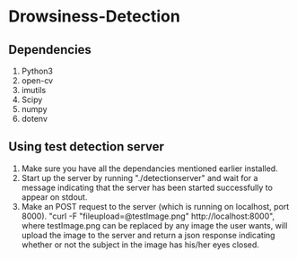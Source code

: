 # Drowsiness-Detection

## Dependencies
1) Python3
2) open-cv
3) imutils
4) Scipy
5) numpy
6) dotenv

## Using test detection server
1) Make sure you have all the dependancies mentioned earlier installed.
2) Start up the server by running "./detectionserver" and wait for a message
indicating that the server has been started successfully to appear on stdout.
3) Make an POST request to the server (which is running on localhost, port 8000).
  "curl -F "fileupload=@testImage.png" http://localhost:8000", where testImage.png
can be replaced by any image the user wants, will upload the image to the server
and return a json response indicating whether or not the subject in the image
has his/her eyes closed.
